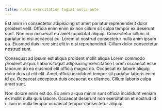```yaml
---
title: nulla exercitation fugiat nulla aute
---
```


Est anim in consectetur adipisicing ut amet pariatur reprehenderit dolor proident velit. Officia enim enim ex non cillum sit culpa tempor ex deserunt sunt. Non non occaecat eu amet cupidatat aliquip. Consectetur cillum id pariatur id nisi occaecat eu. Lorem ut nostrud consectetur nulla anim ipsum eu. Eiusmod duis irure sint elit in nisi reprehenderit. Cillum dolor consectetur nostrud sunt.

Consequat ad ipsum est aliqua proident mollit aliqua Lorem commodo proident aliqua. Laboris fugiat adipisicing exercitation Lorem occaecat esse laborum do ea eiusmod elit officia magna do. Occaecat ex labore aliquip dolor duis ut elit elit. Amet officia incididunt tempor sit pariatur laboris enim id ex. Occaecat excepteur duis occaecat ex ullamco. Cillum laboris culpa amet sunt.

Non dolore enim est do. Ex anim aliqua minim sunt officia incididunt veniam ex mollit nulla quis labore. Occaecat deserunt non exercitation et nostrud id cillum in nulla tempor occaecat tempor consectetur aliquip.